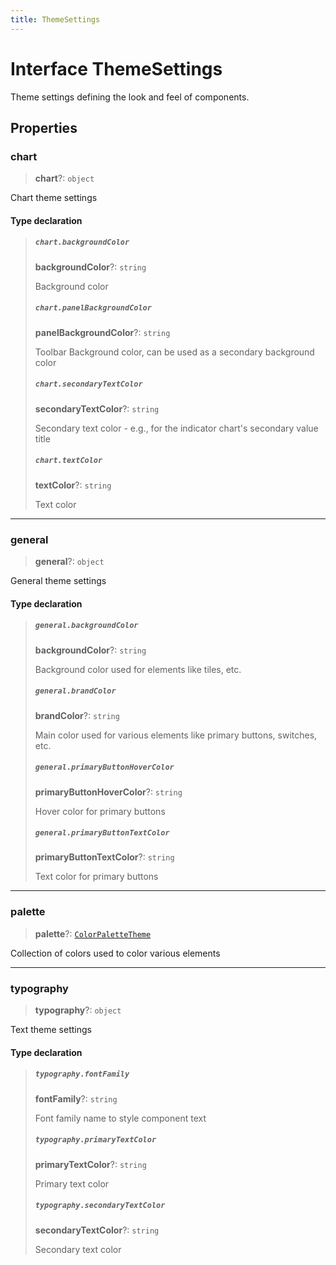 ```yaml
---
title: ThemeSettings
---
```


# Interface ThemeSettings

Theme settings defining the look and feel of components.

## Properties

### chart

> **chart**?: `object`

Chart theme settings

#### Type declaration

> ##### `chart.backgroundColor`
>
> **backgroundColor**?: `string`
>
> Background color
>
> ##### `chart.panelBackgroundColor`
>
> **panelBackgroundColor**?: `string`
>
> Toolbar Background color, can be used as a secondary background color
>
> ##### `chart.secondaryTextColor`
>
> **secondaryTextColor**?: `string`
>
> Secondary text color - e.g., for the indicator chart's secondary value title
>
> ##### `chart.textColor`
>
> **textColor**?: `string`
>
> Text color
>
>

***

### general

> **general**?: `object`

General theme settings

#### Type declaration

> ##### `general.backgroundColor`
>
> **backgroundColor**?: `string`
>
> Background color used for elements like tiles, etc.
>
> ##### `general.brandColor`
>
> **brandColor**?: `string`
>
> Main color used for various elements like primary buttons, switches, etc.
>
> ##### `general.primaryButtonHoverColor`
>
> **primaryButtonHoverColor**?: `string`
>
> Hover color for primary buttons
>
> ##### `general.primaryButtonTextColor`
>
> **primaryButtonTextColor**?: `string`
>
> Text color for primary buttons
>
>

***

### palette

> **palette**?: [`ColorPaletteTheme`](../type-aliases/type-alias.ColorPaletteTheme.md)

Collection of colors used to color various elements

***

### typography

> **typography**?: `object`

Text theme settings

#### Type declaration

> ##### `typography.fontFamily`
>
> **fontFamily**?: `string`
>
> Font family name to style component text
>
> ##### `typography.primaryTextColor`
>
> **primaryTextColor**?: `string`
>
> Primary text color
>
> ##### `typography.secondaryTextColor`
>
> **secondaryTextColor**?: `string`
>
> Secondary text color
>
>
